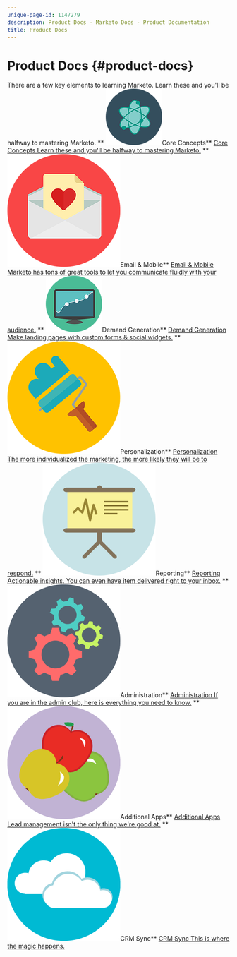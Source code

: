 ```yaml
---
unique-page-id: 1147279
description: Product Docs - Marketo Docs - Product Documentation
title: Product Docs
---
```


# Product Docs {#product-docs}

There are a few key elements to learning Marketo. Learn these and you'll be halfway to mastering Marketo.
** ![Core Concepts](assets/education-science-12.png)Core Concepts** [Core Concepts Learn these and you'll be halfway to mastering Marketo.](product-docs/core-marketo-concepts.md)     ** ![Email & Mobile](assets/valentine-day-10.png)Email & Mobile** [Email & Mobile Marketo has tons of great tools to let you communicate fluidly with your audience.](https://docs.marketo.com/pages/viewpage.action?pageId=557076)     ** ![Demand Generation](assets/seo-04.png)Demand Generation** [Demand Generation Make landing pages with custom forms & social widgets.](product-docs/demand-generation.md)     ** ![Personalization](assets/graphic-design-tools-19.png)Personalization** [Personalization The more individualized the marketing, the more likely they will be to respond.](product-docs/personalization.md)     ** ![Reporting](assets/office-21.png)Reporting** [Reporting Actionable insights. You can even have item delivered right to your inbox.](product-docs/reporting.md)     ** ![Administration](assets/technology-08.png)Administration** [Administration If you are in the admin club, here is everything you need to know.](https://docs.marketo.com/display/DOCS/Administration)     ** ![Additional Apps](assets/food-10.png)Additional Apps** [Additional Apps Lead management isn't the only thing we're good at.](product-docs/additional-apps.md)     ** ![CRM Sync](assets/seo-33.png)CRM Sync** [CRM Sync This is where the magic happens.](product-docs/crm-sync.md) 